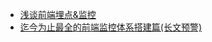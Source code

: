 
* [浅谈前端埋点&监控](https://mp.weixin.qq.com/s/7obPxiu5I-xKd3ehzzaUNQ)
* [迄今为止最全的前端监控体系搭建篇(长文预警)](https://mp.weixin.qq.com/s?__biz=MzA5NjUxMTM2MQ==&mid=2247491689&idx=1&sn=8e4d307f7ecfa8c2ef82d0aeac846f4a&scene=21#wechat_redirect)
